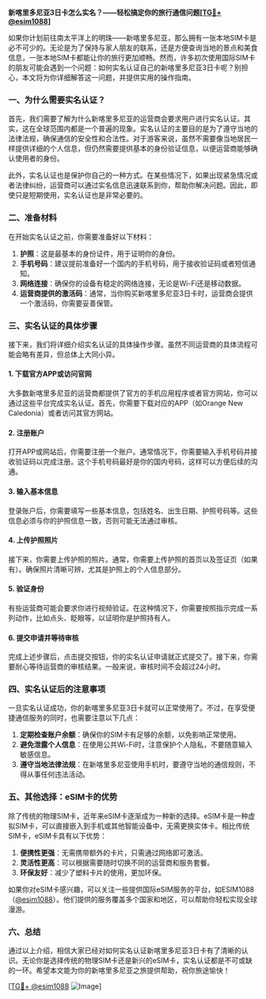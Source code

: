 **新喀里多尼亚3日卡怎么实名？——轻松搞定你的旅行通信问题[[TG💪+ @esim1088](https://t.me/s/esim1088)]**

如果你计划前往南太平洋上的明珠——新喀里多尼亚，那么拥有一张本地SIM卡是必不可少的。无论是为了保持与家人朋友的联系，还是方便查询当地的景点和美食信息，一张本地SIM卡都能让你的旅行更加顺畅。然而，许多初次使用国际SIM卡的朋友可能会遇到一个问题：如何实名认证自己的新喀里多尼亚3日卡呢？别担心，本文将为你详细解答这一问题，并提供实用的操作指南。

### 一、为什么需要实名认证？

首先，我们需要了解为什么新喀里多尼亚的运营商会要求用户进行实名认证。其实，这在全球范围内都是一个普遍的现象。实名认证的主要目的是为了遵守当地的法律法规，确保通信的安全性和合法性。对于游客来说，虽然不需要像当地居民一样提供详细的个人信息，但仍然需要提供基本的身份验证信息，以便运营商能够确认使用者的身份。

此外，实名认证也是保护你自己的一种方式。在某些情况下，如果出现紧急情况或者法律纠纷，运营商可以通过实名信息迅速联系到你，帮助你解决问题。因此，即使只是短期使用，实名认证也是非常必要的。

### 二、准备材料

在开始实名认证之前，你需要准备好以下材料：

1. **护照**：这是最基本的身份证件，用于证明你的身份。
2. **手机号码**：建议提前准备好一个国内的手机号码，用于接收验证码或者短信通知。
3. **网络连接**：确保你的设备有稳定的网络连接，无论是Wi-Fi还是移动数据。
4. **运营商提供的激活码**：通常，当你购买新喀里多尼亚3日卡时，运营商会提供一个激活码，你需要妥善保管。

### 三、实名认证的具体步骤

接下来，我们将详细介绍实名认证的具体操作步骤。虽然不同运营商的具体流程可能会略有差异，但总体上大同小异。

#### 1. 下载官方APP或访问官网

大多数新喀里多尼亚的运营商都提供了官方的手机应用程序或者官方网站，你可以通过这些平台完成实名认证。首先，你需要下载对应的APP（如Orange New Caledonia）或者访问其官方网站。

#### 2. 注册账户

打开APP或网站后，你需要注册一个账户。通常情况下，你需要输入手机号码并接收验证码以完成注册。这个手机号码最好是你的国内号码，这样可以方便后续的沟通。

#### 3. 输入基本信息

登录账户后，你需要填写一些基本信息，包括姓名、出生日期、护照号码等。这些信息必须与你的护照信息一致，否则可能无法通过审核。

#### 4. 上传护照照片

接下来，你需要上传护照的照片。通常，你需要上传护照的首页以及签证页（如果有）。确保照片清晰可辨，尤其是护照上的个人信息部分。

#### 5. 验证身份

有些运营商可能会要求你进行视频验证。在这种情况下，你需要按照指示完成一系列动作，比如点头、眨眼等，以证明你是护照持有人。

#### 6. 提交申请并等待审核

完成上述步骤后，点击提交按钮，你的实名认证申请就正式提交了。接下来，你需要耐心等待运营商的审核结果。一般来说，审核时间不会超过24小时。

### 四、实名认证后的注意事项

一旦实名认证成功，你的新喀里多尼亚3日卡就可以正常使用了。不过，在享受便捷通信服务的同时，也需要注意以下几点：

1. **定期检查账户余额**：确保你的SIM卡有足够的余额，以免影响正常使用。
2. **避免泄露个人信息**：在使用公共Wi-Fi时，注意保护个人隐私，不要随意输入敏感信息。
3. **遵守当地法律法规**：在新喀里多尼亚使用手机时，要遵守当地的通信规则，不得从事任何违法活动。

### 五、其他选择：eSIM卡的优势

除了传统的物理SIM卡，近年来eSIM卡逐渐成为一种新的选择。eSIM卡是一种虚拟SIM卡，可以直接嵌入到手机或其他智能设备中，无需更换实体卡。相比传统SIM卡，eSIM卡具有以下优势：

1. **便携性更强**：无需携带额外的卡片，只需通过网络即可激活。
2. **灵活性更高**：可以根据需要随时切换不同的运营商和服务套餐。
3. **环保友好**：减少了塑料卡片的使用，更加环保。

如果你对eSIM卡感兴趣，可以关注一些提供国际eSIM服务的平台，如ESIM1088（[@esim1088](https://t.me/s/esim1088)）。他们提供的服务覆盖多个国家和地区，可以帮助你轻松实现全球漫游。

### 六、总结

通过以上介绍，相信大家已经对如何实名认证新喀里多尼亚3日卡有了清晰的认识。无论你是选择传统的物理SIM卡还是新兴的eSIM卡，实名认证都是不可或缺的一环。希望本文能为你的新喀里多尼亚之旅提供帮助，祝你旅途愉快！

[[TG💪+ @esim1088](https://t.me/s/esim1088) ![Image](https://i.postimg.cc/4NQfJmqS/Snipaste-2025-05-13-00-14-12.png)]